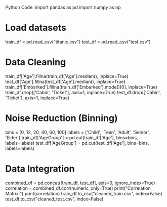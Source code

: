 Python Code:
import pandas as pd
import numpy as np
# Load datasets
train_df = pd.read_csv("titanic.csv")
test_df = pd.read_csv("test.csv")
# Data Cleaning
train_df['Age'].fillna(train_df['Age'].median(), inplace=True)
test_df['Age'].fillna(test_df['Age'].median(), inplace=True)
train_df['Embarked'].fillna(train_df['Embarked'].mode()[0], inplace=True)
train_df.drop(['Cabin', 'Ticket'], axis=1, inplace=True)
test_df.drop(['Cabin', 'Ticket'], axis=1, inplace=True)
# Noise Reduction (Binning)
bins = [0, 12, 20, 40, 60, 100]
labels = ['Child', 'Teen', 'Adult', 'Senior', 'Elder']
train_df['AgeGroup'] = pd.cut(train_df['Age'], bins=bins, labels=labels)
test_df['AgeGroup'] = pd.cut(test_df['Age'], bins=bins, labels=labels)
# Data Integration
combined_df = pd.concat([train_df, test_df], axis=0, ignore_index=True)
correlation = combined_df.corr(numeric_only=True)
print("Correlation Matrix:")
print(correlation)
train_df.to_csv("cleaned_train.csv", index=False)
test_df.to_csv("cleaned_test.csv", index=False)
